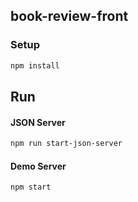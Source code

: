 ## book-review-front

### Setup
```bash
npm install
```

## Run
#### JSON Server
```bash
npm run start-json-server
```
#### Demo Server
```bash
npm start
```
